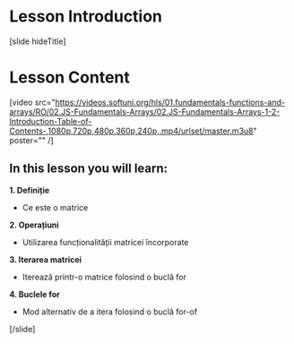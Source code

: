 # Lesson Introduction

[slide hideTitle]
# Lesson Content

[video src="https://videos.softuni.org/hls/01.fundamentals-functions-and-arrays/RO/02.JS-Fundamentals-Arrays/02.JS-Fundamentals-Arrays-1-2-Introduction-Table-of-Contents-,1080p,720p,480p,360p,240p,.mp4/urlset/master.m3u8" poster="" /]

## In this lesson you will learn:

**1. Definiție**

- Ce este o matrice

**2. Operațiuni**

- Utilizarea funcționalității matricei încorporate

**3. Iterarea matricei**

- Iterează printr-o matrice folosind o buclă for

**4. Buclele for**

- Mod alternativ de a itera folosind o buclă for-of

[/slide]